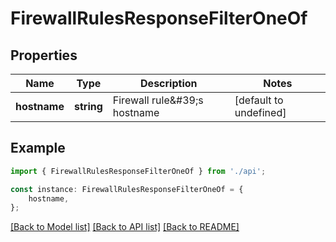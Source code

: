 # FirewallRulesResponseFilterOneOf


## Properties

Name | Type | Description | Notes
------------ | ------------- | ------------- | -------------
**hostname** | **string** | Firewall rule\&#39;s hostname | [default to undefined]

## Example

```typescript
import { FirewallRulesResponseFilterOneOf } from './api';

const instance: FirewallRulesResponseFilterOneOf = {
    hostname,
};
```

[[Back to Model list]](../README.md#documentation-for-models) [[Back to API list]](../README.md#documentation-for-api-endpoints) [[Back to README]](../README.md)
